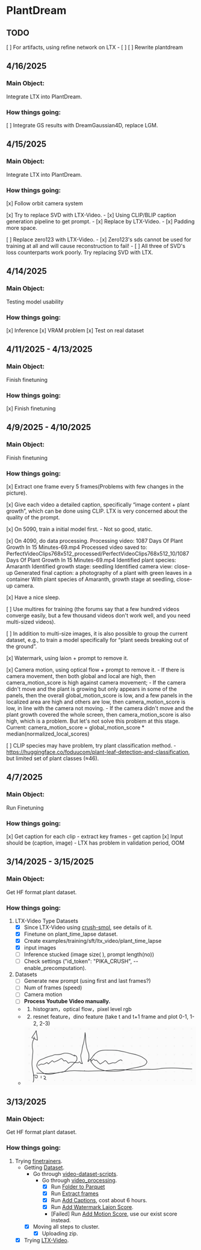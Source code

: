 # PlantDream

## TODO
[ ] For artifacts, using refine network on LTX
    - [ ] 
[ ] Rewrite plantdream





## 4/16/2025

### Main Object:
Integrate LTX into PlantDream.

### How things going:
[ ] Integrate GS results with DreamGaussian4D, replace LGM.






## 4/15/2025

### Main Object:
Integrate LTX into PlantDream.

### How things going:

[x] Follow orbit camera system

[x] Try to replace SVD with LTX-Video.
    - [x] Using CLIP/BLIP caption generation pipeline to get prompt.
    - [x] Replace by LTX-Video.
    - [x] Padding more space.

[ ] Replace zero123 with LTX-Video.
    - [x] Zero123's sds cannot be used for training at all and will cause reconstruction to fail!
    - [ ] All three of SVD's loss counterparts work poorly. Try replacing SVD with LTX.





## 4/14/2025

### Main Object:
Testing model usability

### How things going:
[x] Inference
[x] VRAM problem
[x] Test on real dataset





## 4/11/2025 - 4/13/2025

### Main Object:
Finish finetuning

### How things going:
[x] Finish finetuning






## 4/9/2025 - 4/10/2025

### Main Object:
Finish finetuning

### How things going:

[x] Extract one frame every 5 frames(Problems with few changes in the picture).

[x] Give each video a detailed caption, specifically “image content + plant growth”, which can be done using CLIP. LTX is very concerned about the quality of the prompt.

[x] On 5090, train a initial model first.
    - Not so good, static.

[x] On 4090, do data processing.
    Processing video: 1087 Days Of Plant Growth In 15 Minutes-69.mp4
    Processed video saved to: PerfectVideoClips768x512_processed/PerfectVideoClips768x512_10/1087 Days Of Plant Growth In 15 Minutes-69.mp4
    Identified plant species: Amaranth
    Identified growth stage: seedling
    Identified camera view: close-up
    Generated final caption: a photography of a plant with green leaves in a container With plant species of Amaranth, growth stage at seedling, close-up camera.

[x] Have a nice sleep.

[ ] Use multires for training (the forums say that a few hundred videos converge easily, but a few thousand videos don't work well, and you need multi-sized videos).

[ ] In addition to multi-size images, it is also possible to group the current dataset, e.g., to train a model specifically for “plant seeds breaking out of the ground”.

[x] Watermark, using laion + prompt to remove it.

[x] Camera motion, using optical flow + prompt to remove it.
    - If there is camera movement, then both global and local are high, then camera_motion_score is high against camera movement;
    - If the camera didn't move and the plant is growing but only appears in some of the panels, then the overall global_motion_score is low, and a few panels in the localized area are high and others are low, then camera_motion_score is low, in line with the camera not moving.
    - If the camera didn't move and the plant growth covered the whole screen, then camera_motion_score is also high, which is a problem. But let's not solve this problem at this stage.
    Current: camera_motion_score = global_motion_score * median(normalized_local_scores)

[ ] CLIP species may have problem, try plant classification method.
    - https://huggingface.co/foduucom/plant-leaf-detection-and-classification, but limited set of plant classes (≈46).
 



## 4/7/2025

### Main Object:
Run Finetuning

### How things going:

[x] Get caption for each clip
    - extract key frames
    - get caption
[x] Input should be (caption, image)
    - LTX has problem in validation period, OOM




## 3/14/2025 - 3/15/2025

### Main Object:
Get HF format plant dataset.

### How things going:

1. LTX-Video Type Datasets
    - [x] Since LTX-Video using [crush-smol](https://huggingface.co/datasets/finetrainers/crush-smol), see details of it.
    - [x] Finetune on plant_time_lapse dataset.
    - [x] Create examples/training/sft/ltx_video/plant_time_lapse
    - [x] input images
    - [ ] Inference stucked (image size( ), prompt length(no))
    - [ ] Check settings ("id_token": "PIKA_CRUSH", --enable_precomputation).
2. Datasets
    - [ ] Generate new prompt (using first and last frames?)
    - [ ] Num of frames (speed)
    - [ ] Camera motion
    - [ ] **Process Youtube Video manually.**

    - 1. histogram，optical flow，pixel level rgb
    - 2. resnet feature，dino feature (take t and t+1 frame and plot 0-1, 1-2, 2-3)
    - ![dino](dino.jpg)





## 3/13/2025

### Main Object:
Get HF format plant dataset.

### How things going:

1. Trying [finetrainers](https://github.com/a-r-r-o-w/finetrainers?tab=readme-ov-file#support-matrix).
    - Getting [Dataset](https://github.com/a-r-r-o-w/finetrainers/blob/main/docs/dataset/README.md#two-file-format).
        - Go through [video-dataset-scripts](https://github.com/huggingface/video-dataset-scripts?tab=readme-ov-file#video-dataset-scripts).
            - Go through [video_processing](https://github.com/huggingface/video-dataset-scripts/tree/main/video_processing).
                - [x] Run [Folder to Parquet](https://github.com/huggingface/video-dataset-scripts/tree/main/video_processing#folder-to-parquet)
                - [x] Run [Extract frames](https://github.com/huggingface/video-dataset-scripts/tree/main/video_processing#extract-frames)
                - [x] Run [Add Captions](https://github.com/huggingface/video-dataset-scripts/tree/main/video_processing#add-captions), cost about 6 hours.
                - [x] Run [Add Watermark Laion Score](https://github.com/huggingface/video-dataset-scripts/tree/main/video_processing#add-watermark-laion-score).
                - [Failed] Run [Add Motion Score](https://github.com/huggingface/video-dataset-scripts/tree/main/video_processing#add-motion-score), use our exist score instead.
        - [x] Moving all steps to cluster.
            - [x] Uploading zip.

    - [x] Trying [LTX-Video](https://github.com/a-r-r-o-w/finetrainers/blob/main/docs/models/ltx_video.md).